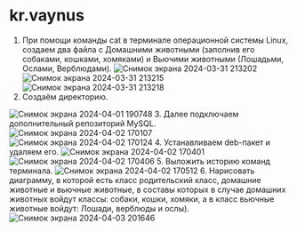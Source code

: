 ﻿# kr.vaynus
1. При помощи команды cat в терминале операционной системы Linux, создаем два файла с Домашними животными (заполнив его собаками, кошками, хомяками) и Вьючими животными (Лошадьми, Ослами, Верблюдами).
![Снимок экрана 2024-03-31 213202](https://github.com/vaynus/kr.vaynus/assets/137491734/186687c8-32be-43d6-8f65-763e95679bc9)
![Снимок экрана 2024-03-31 213215](https://github.com/vaynus/kr.vaynus/assets/137491734/534cf60f-8437-4099-8094-51ed3b45f671)
![Снимок экрана 2024-03-31 213218](https://github.com/vaynus/kr.vaynus/assets/137491734/9112b78d-5144-4b35-81e2-0d1a0918ff77)
2. Создаём директорию.

![Снимок экрана 2024-04-01 190748](https://github.com/vaynus/kr.vaynus/assets/137491734/2f555869-5dfa-481c-a429-ec6f5da867c2)
3. Далее подключаем дополнительный репозиторий MySQL.
![Снимок экрана 2024-04-02 170107](https://github.com/vaynus/kr.vaynus/assets/137491734/73d5dd4c-700e-444e-9c7d-fa1a896df331)
![Снимок экрана 2024-04-02 170124](https://github.com/vaynus/kr.vaynus/assets/137491734/d4e5a6b3-012b-4b5c-b6fe-9c538e156bb0)
4. Устанавливаем deb-пакет и удаляем его.
![Снимок экрана 2024-04-02 170401](https://github.com/vaynus/kr.vaynus/assets/137491734/d242c3cc-2da4-48f0-9b14-dba556fd23c3)
![Снимок экрана 2024-04-02 170406](https://github.com/vaynus/kr.vaynus/assets/137491734/9686e24f-db50-49c3-b862-97b6bd5c3fcc)
5. Выложить историю команд терминала.
![Снимок экрана 2024-04-02 170512](https://github.com/vaynus/kr.vaynus/assets/137491734/cac109c3-b60f-4c64-92b4-83d731e06472)
6. Нарисовать диаграмму, в которой есть класс родительский класс, домашние
животные и вьючные животные, в составы которых в случае домашних
животных войдут классы: собаки, кошки, хомяки, а в класс вьючные животные
войдут: Лошади, верблюды и ослы).
![Снимок экрана 2024-04-03 201646](https://github.com/vaynus/kr.vaynus/assets/137491734/39c31af9-b95d-4fcd-9c6a-a44cd8e0646f)

